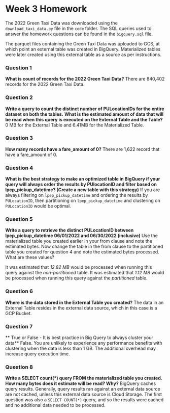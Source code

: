 # Week 3 Homework 
The 2022 Green Taxi Data was downloaded using the `download_taxi_data.py` file in the `code` folder. 
The SQL queries used to answer the homework questions can be found in the `bigquery.sql` file. 

The parquet files containing the Green Taxi Data was uploaded to GCS, at which point an external table was created in BigQuery. 
Materialized tables were later created using this external table as a source as per instructions. 

### Question 1
**What is count of records for the 2022 Green Taxi Data?**
There are 840,402 records for the 2022 Green Taxi Data. 

### Question 2
**Write a query to count the distinct number of PULocationIDs for the entire dataset on both the tables.**
**What is the estimated amount of data that will be read when this query is executed on the External Table and the Table?**
0 MB for the External Table and 6.41MB for the Materialized Table. 

### Question 3
**How many records have a fare_amount of 0?**
There are 1,622 record that have a fare_amount of 0. 

### Question 4
**What is the best strategy to make an optimized table in BigQuery if your query will always order the results by PUlocationID and filter based on lpep_pickup_datetime? (Create a new table with this strategy)**
If you are always filtering on `lpep_pickup_datetime` and ordering the results by `PULocationID`, then partitioning on `lpep_pickup_datetime` and clustering on `PULocationID` would be optimal. 

### Question 5
**Write a query to retrieve the distinct PULocationID between lpep_pickup_datetime 06/01/2022 and 06/30/2022 (inclusive)**
Use the materialized table you created earlier in your from clause and note the estimated bytes. Now change the table in the from clause to the partitioned table you created for question 4 and note the estimated bytes processed. What are these values?

It was estimated that *12.82 MB* would be processed when running this query against the *non-partitioned* table. It was estimated that *1.12 MB* would be processed when running this query against the *partitioned* table. 

### Question 6
**Where is the data stored in the External Table you created?**
The data in an External Table resides in the external data source, which in this case is a GCP Bucket. 

### Question 7
** True or False - It is best practice in Big Query to always cluster your data**
False. You are unlikely to experience any performance benefits with clustering when the data is less than 1 GB. The additional overhead may increase query execution time. 

### Question 8
**Write a SELECT count(*) query FROM the materialized table you created. How many bytes does it estimate will be read? Why?**
BigQuery caches query results. Generally, query results ran against an external data source are not cached, unless this external data source is Cloud Storage. The first question was also a `SELECT COUNT(*)` query, and so the results were cached and no additional data needed to be processed. 